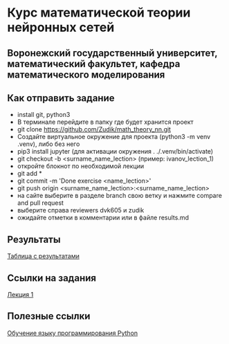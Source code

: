 # Курс математической теории нейронных сетей 
## Воронежский государственный университет, математический факультет, кафедра математического моделирования
## Как отправить задание
- install git, python3
- В терминале перейдите в папку где будет хранится проект
- git clone https://github.com/Zudik/math_theory_nn.git
- Создайте виртуальное окружение для проекта (python3 -m venv .venv), либо без него
- pip3 install jupyter (для активации окружения . ./.venv/bin/activate)
- git checkout -b <surname_name_lection> (пример: ivanov_lection_1)
- откройте блокнот по необходимой лекции
- git add * 
- git commit -m 'Done exercise <name_lection>'
- git push origin <surname_name_lection>:<surname_name_lection>
- на сайте выберите в разделе branch свою ветку и нажмите compare and pull request 
- выберите справа reviewers dvk605 и zudik
- ожидайте отметки в комментарии или в файле results.md
## Результаты
[Таблица с результатами](results.md)
## Ссылки на задания
[Лекция 1](https://github.com/Zudik/math_theory_nn/blob/main/exercises/lection_1_func_activate.ipynb)
## Полезные ссылки
[Обучение языку программирования Python](https://pythontutor.ru/)

